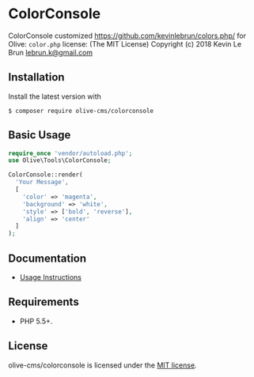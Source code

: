 # ColorConsole

ColorConsole customized https://github.com/kevinlebrun/colors.php/ for Olive: `color.php` license: (The MIT License) Copyright (c) 2018 Kevin Le Brun lebrun.k@gmail.com

## Installation

Install the latest version with

```
$ composer require olive-cms/colorconsole
```

## Basic Usage

``` php
require_once 'vendor/autoload.php';
use Olive\Tools\ColorConsole;

ColorConsole::render(
  'Your Message',
  [
    'color' => 'magenta',
    'background' => 'white',
    'style' => ['bold', 'reverse'],
    'align' => 'center'
  ]
);
```

## Documentation

- [Usage Instructions](doc/01-usage.md)

## Requirements

- PHP 5.5+.

## License

olive-cms/colorconsole is licensed under the [MIT license](http://opensource.org/licenses/MIT).
